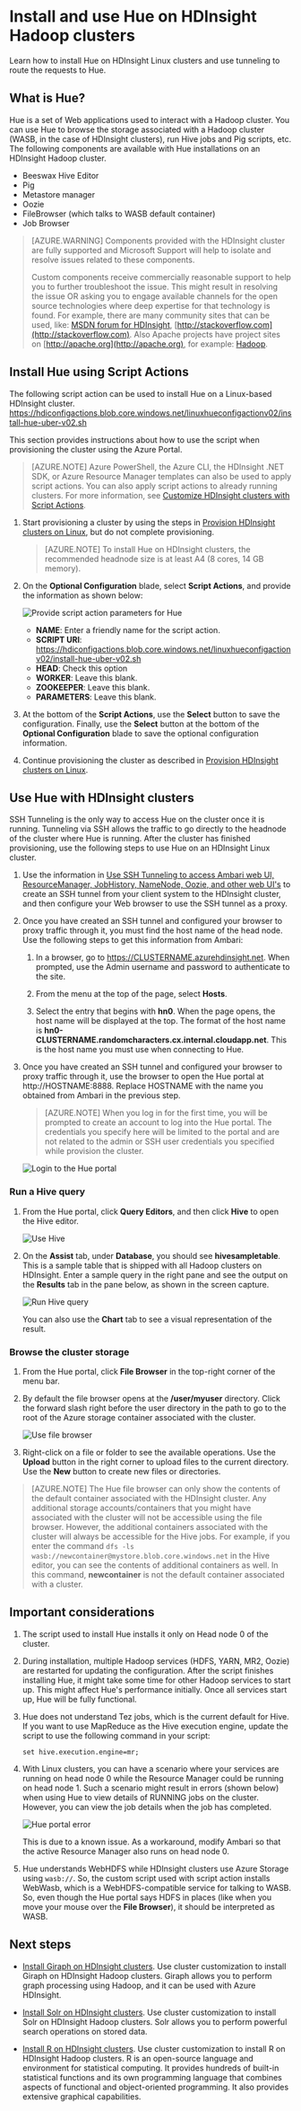 <properties
	pageTitle="Use Hue with Hadoop on HDInsight Linux clusters | Microsoft Azure"
	description="Learn how to install and use Hue with Hadoop clusters on HDInsight Linux."
	services="hdinsight"
	documentationCenter=""
	authors="nitinme"
	manager="paulettm"
	editor="cgronlun"/>

<tags 
	ms.service="hdinsight" 
	ms.workload="big-data" 
	ms.tgt_pltfrm="na" 
	ms.devlang="na" 
	ms.topic="article" 
	ms.date="05/17/2016" 
	ms.author="nitinme"/>

# Install and use Hue on HDInsight Hadoop clusters

Learn how to install Hue on HDInsight Linux clusters and use tunneling to route the requests to Hue.

## What is Hue?

Hue is a set of Web applications used to interact with a Hadoop cluster. You can use Hue to browse the storage associated with a Hadoop cluster (WASB, in the case of HDInsight clusters), run Hive jobs and Pig scripts, etc. The following components are available with Hue installations on an HDInsight Hadoop cluster.

* Beeswax Hive Editor
* Pig
* Metastore manager
* Oozie
* FileBrowser (which talks to WASB default container)
* Job Browser

> [AZURE.WARNING] Components provided with the HDInsight cluster are fully supported and Microsoft Support will help to isolate and resolve issues related to these components.
>
> Custom components receive commercially reasonable support to help you to further troubleshoot the issue. This might result in resolving the issue OR asking you to engage available channels for the open source technologies where deep expertise for that technology is found. For example, there are many community sites that can be used, like: [MSDN forum for HDInsight](https://social.msdn.microsoft.com/Forums/azure/en-US/home?forum=hdinsight), [http://stackoverflow.com](http://stackoverflow.com). Also Apache projects have project sites on [http://apache.org](http://apache.org), for example: [Hadoop](http://hadoop.apache.org/).

## Install Hue using Script Actions

The following script action can be used to install Hue on a Linux-based HDInsight cluster.
    https://hdiconfigactions.blob.core.windows.net/linuxhueconfigactionv02/install-hue-uber-v02.sh
    
This section provides instructions about how to use the script when provisioning the cluster using the Azure Portal. 

> [AZURE.NOTE] Azure PowerShell, the Azure CLI, the HDInsight .NET SDK, or Azure Resource Manager templates can also be used to apply script actions. You can also apply script actions to already running clusters. For more information, see [Customize HDInsight clusters with Script Actions](hdinsight-hadoop-customize-cluster-linux.md).

1. Start provisioning a cluster by using the steps in [Provision HDInsight clusters on Linux](hdinsight-hadoop-provision-linux-clusters.md#portal), but do not complete provisioning.

	> [AZURE.NOTE] To install Hue on HDInsight clusters, the recommended headnode size is at least A4 (8 cores, 14 GB memory).

2. On the **Optional Configuration** blade, select **Script Actions**, and provide the information as shown below:

	![Provide script action parameters for Hue](./media/hdinsight-hadoop-hue-linux/hue_script_action.png "Provide script action parameters for Hue")

	* __NAME__: Enter a friendly name for the script action.
	* __SCRIPT URI__: https://hdiconfigactions.blob.core.windows.net/linuxhueconfigactionv02/install-hue-uber-v02.sh
	* __HEAD__: Check this option
	* __WORKER__: Leave this blank.
	* __ZOOKEEPER__: Leave this blank.
	* __PARAMETERS__: Leave this blank.

3. At the bottom of the **Script Actions**, use the **Select** button to save the configuration. Finally, use the **Select** button at the bottom of the **Optional Configuration** blade to save the optional configuration information.

4. Continue provisioning the cluster as described in [Provision HDInsight clusters on Linux](hdinsight-hadoop-provision-linux-clusters.md#portal).

## Use Hue with HDInsight clusters

SSH Tunneling is the only way to access Hue on the cluster once it is running. Tunneling via SSH allows the traffic to go directly to the headnode of the cluster where Hue is running. After the cluster has finished provisioning, use the following steps to use Hue on an HDInsight Linux cluster.

1. Use the information in [Use SSH Tunneling to access Ambari web UI, ResourceManager, JobHistory, NameNode, Oozie, and other web UI's](hdinsight-linux-ambari-ssh-tunnel.md) to create an SSH tunnel from your client system to the HDInsight cluster, and then configure your Web browser to use the SSH tunnel as a proxy.

2. Once you have created an SSH tunnel and configured your browser to proxy traffic through it, you must find the host name of the head node. Use the following steps to get this information from Ambari:

    1. In a browser, go to https://CLUSTERNAME.azurehdinsight.net. When prompted, use the Admin username and password to authenticate to the site.
    
    2. From the menu at the top of the page, select __Hosts__.
    
    3. Select the entry that begins with __hn0__. When the page opens, the host name will be displayed at the top. The format of the host name is __hn0-CLUSTERNAME.randomcharacters.cx.internal.cloudapp.net__. This is the host name you must use when connecting to Hue.

2. Once you have created an SSH tunnel and configured your browser to proxy traffic through it, use the browser to open the Hue portal at http://HOSTNAME:8888. Replace HOSTNAME with the name you obtained from Ambari in the previous step.

    > [AZURE.NOTE] When you log in for the first time, you will be prompted to create an account to log into the Hue portal. The credentials you specify here will be limited to the portal and are not related to the admin or SSH user credentials you specified while provision the cluster.

	![Login to the Hue portal](./media/hdinsight-hadoop-hue-linux/HDI.Hue.Portal.Login.png "Specify credentials for Hue portal")

### Run a Hive query

1. From the Hue portal, click **Query Editors**, and then click **Hive** to open the Hive editor.

	![Use Hive](./media/hdinsight-hadoop-hue-linux/HDI.Hue.Portal.Hive.png "Use Hive")

2. On the **Assist** tab, under **Database**, you should see **hivesampletable**. This is a sample table that is shipped with all Hadoop clusters on HDInsight. Enter a sample query in the right pane and see the output on the **Results** tab in the pane below, as shown in the screen capture.

	![Run Hive query](./media/hdinsight-hadoop-hue-linux/HDI.Hue.Portal.Hive.Query.png "Run Hive query")

	You can also use the **Chart** tab to see a visual representation of the result.

### Browse the cluster storage

1. From the Hue portal, click **File Browser** in the top-right corner of the menu bar.

2. By default the file browser opens at the **/user/myuser** directory. Click the forward slash right before the user directory in the path to go to the root of the Azure storage container associated with the cluster.

	![Use file browser](./media/hdinsight-hadoop-hue-linux/HDI.Hue.Portal.File.Browser.png "Use file browser")

3. Right-click on a file or folder to see the available operations. Use the **Upload** button in the right corner to upload files to the current directory. Use the **New** button to create new files or directories.

> [AZURE.NOTE] The Hue file browser can only show the contents of the default container associated with the HDInsight cluster. Any additional storage accounts/containers that you might have associated with the cluster will not be accessible using the file browser. However, the additional containers associated with the cluster will always be accessible for the Hive jobs. For example, if you enter the command `dfs -ls wasb://newcontainer@mystore.blob.core.windows.net` in the Hive editor, you can see the contents of additional containers as well. In this command, **newcontainer** is not the default container associated with a cluster.

## Important considerations

1. The script used to install Hue installs it only on Head node 0 of the cluster.

2. During installation, multiple Hadoop services (HDFS, YARN, MR2, Oozie) are restarted for updating the configuration. After the script finishes installing Hue, it might take some time for other Hadoop services to start up. This might affect Hue's performance initially. Once all services start up, Hue will be fully functional.

3.	Hue does not understand Tez jobs, which is the current default for Hive. If you want to use MapReduce as the Hive execution engine, update the script to use the following command in your script:

		set hive.execution.engine=mr;

4.	With Linux clusters, you can have a scenario where your services are running on head node 0 while the Resource Manager could be running on head node 1. Such a scenario might result in errors (shown below) when using Hue to view details of RUNNING jobs on the cluster. However, you can view the job details when the job has completed.

	![Hue portal error](./media/hdinsight-hadoop-hue-linux/HDI.Hue.Portal.Error.png "Hue portal error")

	This is due to a known issue. As a workaround, modify Ambari so that the active Resource Manager also runs on head node 0.

5.	Hue understands WebHDFS while HDInsight clusters use Azure Storage using `wasb://`. So, the custom script used with script action installs WebWasb, which is a WebHDFS-compatible service for talking to WASB. So, even though the Hue portal says HDFS in places (like when you move your mouse over the **File Browser**), it should be interpreted as WASB.


## Next steps

- [Install Giraph on HDInsight clusters](hdinsight-hadoop-giraph-install-linux.md). Use cluster customization to install Giraph on HDInsight Hadoop clusters. Giraph allows you to perform graph processing using Hadoop, and it can be used with Azure HDInsight.

- [Install Solr on HDInsight clusters](hdinsight-hadoop-solr-install-linux.md). Use cluster customization to install Solr on HDInsight Hadoop clusters. Solr allows you to perform powerful search operations on stored data.

- [Install R on HDInsight clusters](hdinsight-hadoop-r-scripts-linux.md). Use cluster customization to install R on HDInsight Hadoop clusters. R is an open-source language and environment for statistical computing. It provides hundreds of built-in statistical functions and its own programming language that combines aspects of functional and object-oriented programming. It also provides extensive graphical capabilities.

[powershell-install-configure]: install-configure-powershell-linux.md
[hdinsight-provision]: hdinsight-provision-clusters-linux.md
[hdinsight-cluster-customize]: hdinsight-hadoop-customize-cluster-linux.md

